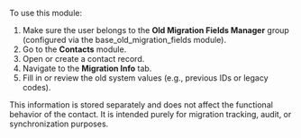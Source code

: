 To use this module:

1. Make sure the user belongs to the **Old Migration Fields Manager** group (configured via the base_old_migration_fields module).
2. Go to the **Contacts** module.
3. Open or create a contact record.
4. Navigate to the **Migration Info** tab.
5. Fill in or review the old system values (e.g., previous IDs or legacy codes).

This information is stored separately and does not affect the functional behavior of the contact. It is intended purely for migration tracking, audit, or synchronization purposes.
